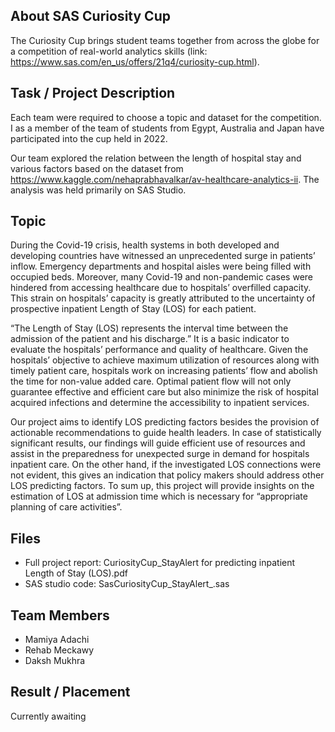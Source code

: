 ## About SAS Curiosity Cup

The Curiosity Cup brings student teams together from across the globe for a competition of real-world analytics skills (link: https://www.sas.com/en_us/offers/21q4/curiosity-cup.html).


## Task / Project Description

Each team were required to choose a topic and dataset for the competition. I as a member of the team of students from Egypt, Australia and Japan have participated into the cup held in 2022. 

Our team explored the relation between the length of hospital stay and various factors based on the dataset from https://www.kaggle.com/nehaprabhavalkar/av-healthcare-analytics-ii. The analysis was held primarily on SAS Studio.


## Topic

During the Covid-19 crisis, health systems in both developed and developing countries have witnessed an unprecedented surge in patients’ inflow. Emergency departments and hospital aisles were being filled with occupied beds. Moreover, many Covid-19 and non-pandemic cases were hindered from accessing healthcare due to hospitals’ overfilled capacity. This strain on hospitals’ capacity is greatly attributed to the uncertainty of prospective inpatient Length of Stay (LOS) for each patient. 

“The Length of Stay (LOS) represents the interval time between the admission of the patient and his discharge.” It is a basic indicator to evaluate the hospitals’ performance and quality of healthcare. Given the hospitals’ objective to achieve maximum utilization of resources along with timely patient care, hospitals work on increasing patients’ flow and abolish the time for non-value added care. Optimal patient flow will not only guarantee effective and efficient care but also minimize the risk of hospital acquired infections and determine the accessibility to inpatient services.

Our project aims to identify LOS predicting factors besides the provision of actionable recommendations to guide health leaders. In case of statistically significant results, our findings will guide efficient use of resources and assist in the preparedness for unexpected surge in demand for hospitals inpatient care. On the other hand, if the investigated LOS connections were not evident, this gives an indication that policy makers should address other LOS predicting factors. To sum up, this project will provide insights on the estimation of LOS at admission time which is necessary for “appropriate planning of care activities”.


## Files

- Full project report: CuriosityCup_StayAlert for predicting inpatient Length of Stay (LOS).pdf
- SAS studio code: SasCuriosityCup_StayAlert_.sas


## Team Members

- Mamiya Adachi
- Rehab Meckawy
- Daksh Mukhra


## Result / Placement

Currently awaiting

